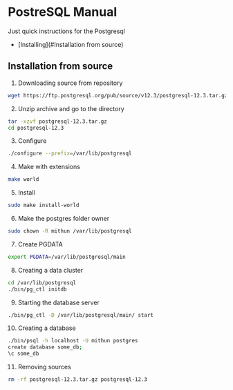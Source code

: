 # PostreSQL Manual
Just quick instructions for the Postgresql
- [Installing](#Installation from source)
## Installation from source
1. Downloading source from repository
```bash
wget https://ftp.postgresql.org/pub/source/v12.3/postgresql-12.3.tar.gz
```
2. Unzip archive and go to the directory
```bash
tar -xzvf postgresql-12.3.tar.gz
cd postgresql-12.3
```
3. Configure
```bash
./configure --prefix=/var/lib/postgresql
```
4. Make with extensions
```bash
make world
```
5. Install
```bash
sudo make install-world
```
6. Make the postgres folder owner
```bash
sudo chown -R mithun /var/lib/postgresql
```
7. Create PGDATA
```bash
export PGDATA=/var/lib/postgresql/main
```
8. Creating a data cluster
```bash
cd /var/lib/postgresql
./bin/pg_ctl initdb
```
9. Starting the database server
```bash
./bin/pg_ctl -D /var/lib/postgresql/main/ start
```
10. Creating a database
```bash
./bin/psql -h localhost -U mithun postgres
create database some_db;
\c some_db
```
11. Removing sources
```bash
rm -rf postgresql-12.3.tar.gz postgresql-12.3
```

